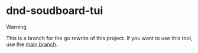 # dnd-soudboard-tui

> [!WARNING]
> This is a branch for the go rewrite of this project.
> If you want to use this tool, use the [main branch](https://github.com/4madness7/dnd-soudboard-tui).
